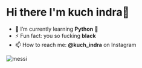 # Hi there I'm kuch indra👋



<!--
**indra-bit/indra-bit** is a ✨ _special_ ✨ repository because its `README.md` (this file) appears on your GitHub profile.

Here are some ideas to get you started:

- 🔭 I’m currently working on ...
- 🌱 I’m currently learning ...
- 👯 I’m looking to collaborate on ...
- 🤔 I’m looking for help with ...
- 💬 Ask me about ...
- 📫 How to reach me: ...
- 😄 Pronouns: ...
- ⚡ Fun fact: ...
-->
- 🌱 I’m currently learning **Python** 🐍
- ⚡ Fun fact: you so fucking **black**
- 📫 How to reach me: **@kuch_indra** on Instagram


![messi](https://media4.giphy.com/media/v1.Y2lkPTc5MGI3NjExdnliNTJyc2o5YTBtc2t2bWg5ZGVxYmFmajB0MGh3dWdrZTh6MnlqdSZlcD12MV9pbnRlcm5hbF9naWZfYnlfaWQmY3Q9Zw/TjAcxImn74uoDYVxFl/giphy.gif)